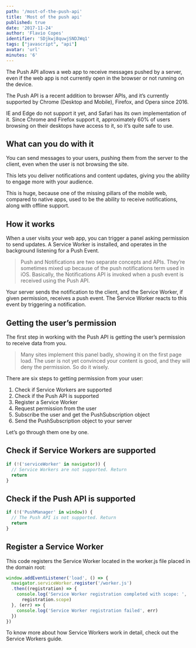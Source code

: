 ```yaml
---
path: '/most-of-the-push-api'
title: 'Most of the push api'
published: true
date: '2017-11-24'
author: 'Flavio Copes'
identifier: 'SDjkwj8quwjSNDJWq1'
tags: ["javascript", "api"]
avatar: 'url'
minutes: '6'
---
```


The Push API allows a web app to receive messages pushed by a server, even if the web app is not currently open in the browser or not running on the device.

The Push API is a recent addition to browser APIs, and it’s currently supported by Chrome (Desktop and Mobile), Firefox, and Opera since 2016.

IE and Edge do not support it yet, and Safari has its own implementation of it. Since Chrome and Firefox support it, approximately 60% of users browsing on their desktops have access to it, so it’s quite safe to use.

## What can you do with it
You can send messages to your users, pushing them from the server to the client, even when the user is not browsing the site.

This lets you deliver notifications and content updates, giving you the ability to engage more with your audience.

This is huge, because one of the missing pillars of the mobile web, compared to native apps, used to be the ability to receive notifications, along with offline support.

## How it works
When a user visits your web app, you can trigger a panel asking permission to send updates. A Service Worker is installed, and operates in the background listening for a Push Event.

> Push and Notifications are two separate concepts and APIs. They’re sometimes mixed up because of the push notifications term used in iOS. Basically, the Notifications API is invoked when a push event is received using the Push API.

Your server sends the notification to the client, and the Service Worker, if given permission, receives a push event. The Service Worker reacts to this event by triggering a notification.

## Getting the user’s permission
The first step in working with the Push API is getting the user’s permission to receive data from you.

> Many sites implement this panel badly, showing it on the first page load. The user is not yet convinced your content is good, and they will deny the permission. So do it wisely.

There are six steps to getting permission from your user:

1. Check if Service Workers are supported
2. Check if the Push API is supported
3. Register a Service Worker
4. Request permission from the user
5. Subscribe the user and get the PushSubscription object
6. Send the PushSubscription object to your server

Let’s go through them one by one.

## Check if Service Workers are supported
```javascript
if (!('serviceWorker' in navigator)) {
  // Service Workers are not supported. Return
  return
}
```

## Check if the Push API is supported
```javascript
if (!('PushManager' in window)) {
  // The Push API is not supported. Return
  return
}
```

## Register a Service Worker
This code registers the Service Worker located in the worker.js file placed in the domain root:

```javascript
window.addEventListener('load', () => {
  navigator.serviceWorker.register('/worker.js')
  .then((registration) => {
    console.log('Service Worker registration completed with scope: ',
      registration.scope)
  }, (err) => {
    console.log('Service Worker registration failed', err)
  })
})
```

To know more about how Service Workers work in detail, check out the Service Workers guide.